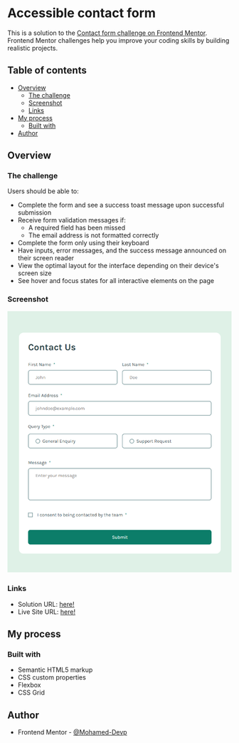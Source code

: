 # Accessible contact form

This is a solution to the [Contact form challenge on Frontend Mentor](https://www.frontendmentor.io/challenges/contact-form--G-hYlqKJj). Frontend Mentor challenges help you improve your coding skills by building realistic projects. 

## Table of contents

- [Overview](#overview)
  - [The challenge](#the-challenge)
  - [Screenshot](#screenshot)
  - [Links](#links)
- [My process](#my-process)
  - [Built with](#built-with)
- [Author](#author)

## Overview

### The challenge

Users should be able to:

- Complete the form and see a success toast message upon successful submission
- Receive form validation messages if:
  - A required field has been missed
  - The email address is not formatted correctly
- Complete the form only using their keyboard
- Have inputs, error messages, and the success message announced on their screen reader
- View the optimal layout for the interface depending on their device's screen size
- See hover and focus states for all interactive elements on the page

### Screenshot

![Desktop preview screenshot](./images/desktop-preview.png)

### Links

- Solution URL: [here!](https://www.frontendmentor.io/solutions/accessible-and-responsive-contact-form-kW1P6s3L8x)
- Live Site URL: [here!](https://mohamed-devp.github.io/contact-form/)

## My process

### Built with

- Semantic HTML5 markup
- CSS custom properties
- Flexbox
- CSS Grid

## Author

- Frontend Mentor - [@Mohamed-Devp](https://www.frontendmentor.io/profile/Mohamed-Devp)
